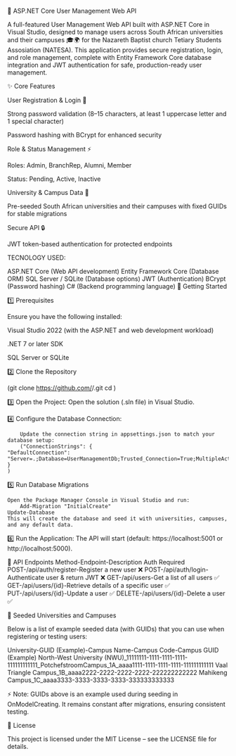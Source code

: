 🌟 ASP.NET Core User Management Web API

A full-featured User Management Web API built with ASP.NET Core in Visual Studio, designed to manage users across South African universities and their campuses 🎓🌍 for the Nazareth Baptist church Tetiary Students Assosiation (NATESA).
This application provides secure registration, login, and role management, complete with Entity Framework Core database integration and JWT authentication for safe, production-ready user management.

✨ Core Features

User Registration & Login 🔑

Strong password validation (8–15 characters, at least 1 uppercase letter and 1 special character)

Password hashing with BCrypt for enhanced security

Role & Status Management ⚡

Roles: Admin, BranchRep, Alumni, Member

Status: Pending, Active, Inactive

University & Campus Data 🏫

Pre-seeded South African universities and their campuses with fixed GUIDs for stable migrations

Secure API 🔒

JWT token-based authentication for protected endpoints

TECNOLOGY USED:

ASP.NET Core (Web API development)
Entity Framework Core (Database ORM)
SQL Server / SQLite	(Database options)
JWT	(Authentication)
BCrypt	(Password hashing)
C#	(Backend programming language)
🚀 Getting Started

1️⃣ Prerequisites

Ensure you have the following installed:

Visual Studio 2022 (with the ASP.NET and web development workload)

.NET 7 or later SDK

SQL Server or SQLite

2️⃣ Clone the Repository

   (git clone https://github.com/<your-username>/<your-repository>.git
cd <your-repository>)

3️⃣ Open the Project:
    Open the solution (.sln file) in Visual Studio.

4️⃣ Configure the Database Connection:

        Update the connection string in appsettings.json to match your database setup:
        ("ConnectionStrings": {
    "DefaultConnection": "Server=.;Database=UserManagementDb;Trusted_Connection=True;MultipleActiveResultSets=true"
    }
    )
5️⃣ Run Database Migrations

    Open the Package Manager Console in Visual Studio and run:
        Add-Migration "InitialCreate"
    Update-Database
    This will create the database and seed it with universities, campuses, and any default data.

6️⃣ Run the Application:
    The API will start (default: https://localhost:5001 or http://localhost:5000).


🔑 API Endpoints
Method-Endpoint-Description	Auth Required
POST-/api/auth/register-Register a new user	❌
POST-/api/auth/login-Authenticate user & return JWT	❌
GET-/api/users-Get a list of all users	✅
GET-/api/users/{id}-Retrieve details of a specific user	✅
PUT-/api/users/{id}-Update a user	✅
DELETE-/api/users/{id}-Delete a user	✅  

🏫 Seeded Universities and Campuses

Below is a list of example seeded data (with GUIDs) that you can use when registering or testing users:

University-GUID (Example)-Campus Name-Campus Code-Campus GUID (Example)
North-West University (NWU)_11111111-1111-1111-1111-111111111111_PotchefstroomCampus_1A_aaaa1111-1111-1111-1111-111111111111
	 Vaal Triangle Campus_1B_aaaa2222-2222-2222-2222-222222222222
		Mahikeng Campus_1C_aaaa3333-3333-3333-3333-333333333333

⚡ Note: GUIDs above is an example used during seeding in OnModelCreating.
It remains constant after migrations, ensuring consistent testing.

📜 License

This project is licensed under the MIT License – see the LICENSE file for details.
 


        

